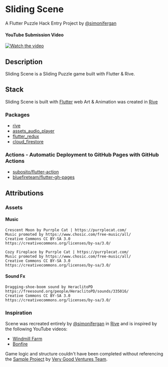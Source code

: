 # Sliding Scene

A Flutter Puzzle Hack Entry Project by [@simonifergan](https://github.com/simonifergan)

#### YouTube Submission Video

[![Watch the video](https://img.youtube.com/vi/4Gj_wpPmFAI/sddefault.jpg)](https://youtu.be/4Gj_wpPmFAI)

## Description

Sliding Scene is a Sliding Puzzle game built with Flutter & Rive.

## Stack

Sliding Scene is built with [Flutter](https://flutter.dev/) web
Art & Animation was created in [Rive](https://rive.app/)

### Packages

- [rive](https://pub.dev/packages/rive)
- [assets_audio_player](https://pub.dev/packages/assets_audio_player)
- [flutter_redux](https://pub.dev/packages/flutter_redux)
- [cloud_firestore](https://pub.dev/packages/cloud_firestore)

### Actions - Automatic Deployment to GitHub Pages with GitHub Actions

- [subosito/flutter-action](https://github.com/subosito/flutter-action)
- [bluefireteam/flutter-gh-pages](https://github.com/bluefireteam/flutter-gh-pages)

## Attributions

### Assets

#### Music

```
Crescent Moon by Purrple Cat | https://purrplecat.com/
Music promoted by https://www.chosic.com/free-music/all/
Creative Commons CC BY-SA 3.0
https://creativecommons.org/licenses/by-sa/3.0/
```

```
Cozy Fireplace by Purrple Cat | https://purrplecat.com/
Music promoted by https://www.chosic.com/free-music/all/
Creative Commons CC BY-SA 3.0
https://creativecommons.org/licenses/by-sa/3.0/
```

#### Sound Fx

```
Dragging-shoe-boom sound by HeraclitoPD
https://freesound.org/people/HeraclitoPD/sounds/335016/
Creative Commons CC BY-SA 3.0
https://creativecommons.org/licenses/by-sa/3.0/
```

### Inspiration

Scene was recreated entirely by [@simonifergan](https://github.com/simonifergan) in [Rive](https://rive.app/) and is inspired by the following YouTube videos:

- [Windmill Farm](https://www.youtube.com/watch?v=sm-19RBDW9M)
- [Bonfire](https://www.youtube.com/watch?v=U_5cgbKYH_g)

Game logic and structure couldn't have been completed without referencing the [Sample Project](https://github.com/VGVentures/slide_puzzle) by [Very Good Ventures Team](https://github.com/VGVentures).
